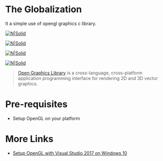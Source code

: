 # The Globalization

It a simple use of opengl graphics c library.

[![N|Solid](https://raw.githubusercontent.com/Subhamkp/OpenGL/master/images/Rural_Day.png)](https://github.com/Subhamkp/OpenGL/blob/master/images/Rural_Day.png)

[![N|Solid](https://raw.githubusercontent.com/Subhamkp/OpenGL/master/images/Rural_Night.png)](https://github.com/Subhamkp/OpenGL/blob/master/images/Rural_Night.png)

[![N|Solid](https://raw.githubusercontent.com/Subhamkp/OpenGL/master/images/Urban_Day.png)](https://github.com/Subhamkp/OpenGL/blob/master/images/Urban_Day.png)

[![N|Solid](https://raw.githubusercontent.com/Subhamkp/OpenGL/master/images/Urban_Night.png)](https://github.com/Subhamkp/OpenGL/blob/master/images/Urban_Night.png)


> [Open Graphics Library](https://www.opengl.org/about/) is a cross-language, cross-platform  application programming interface for rendering 2D and 3D vector graphics.

# Pre-requisites
  - Setup OpenGL on your platform
# More Links
  - [Setup OpenGL with Visual Studio 2017 on Windows 10](https://www.absingh.com/opengl/)
